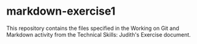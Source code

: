 # markdown-exercise1
This repository contains the files specified in the Working on Git and Markdown activity from the Technical Skills: Judith's Exercise document. 
